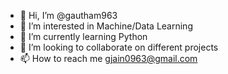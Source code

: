 - 👋 Hi, I’m @gautham963
- 👀 I’m interested in Machine/Data Learning 
- 🌱 I’m currently learning Python
- 💞️ I’m looking to collaborate on different projects 
- 📫 How to reach me gjain0963@gmail.com

<!---
gautham963/gautham963 is a ✨ special ✨ repository because its `README.md` (this file) appears on your GitHub profile.
You can click the Preview link to take a look at your changes.
--->

